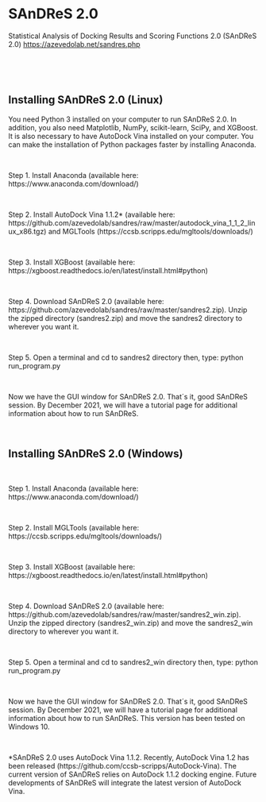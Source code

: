 # SAnDReS 2.0
Statistical Analysis of Docking Results and Scoring Functions 2.0 (SAnDReS 2.0)
https://azevedolab.net/sandres.php
<P>&nbsp;</P>
<P>&nbsp;</P>
<H2>Installing SAnDReS 2.0 (Linux)</H2>  
You need Python 3 installed on your computer to run SAnDReS 2.0. In addition, you also need Matplotlib, NumPy, scikit-learn, SciPy, and XGBoost. It is also necessary to have AutoDock Vina installed on your computer. You can make the installation of Python packages faster by installing Anaconda. 
<P>&nbsp;</P>
Step 1. Install Anaconda (available here: https://www.anaconda.com/download/)
<P>&nbsp;</P>
Step 2. Install AutoDock Vina 1.1.2* (available here: https://github.com/azevedolab/sandres/raw/master/autodock_vina_1_1_2_linux_x86.tgz) and MGLTools (https://ccsb.scripps.edu/mgltools/downloads/)
<P>&nbsp;</P>
Step 3. Install XGBoost (available here: https://xgboost.readthedocs.io/en/latest/install.html#python)
<P>&nbsp;</P>
Step 4. Download SAnDReS 2.0 (available here: https://github.com/azevedolab/sandres/raw/master/sandres2.zip). Unzip the zipped directory (sandres2.zip) and move the sandres2 directory to wherever you want it.
<P>&nbsp;</P>
Step 5. Open a terminal and cd to sandres2 directory then, type: python run_program.py 
<P>&nbsp;</P>
Now we have the GUI window for SAnDReS 2.0. That´s it, good SAnDReS session. By December 2021, we will have a tutorial page for additional information about how to run SAnDReS.
<P>&nbsp;</P>
<H2>Installing SAnDReS 2.0 (Windows)</H2>  
<P>&nbsp;</P>
Step 1. Install Anaconda (available here: https://www.anaconda.com/download/)
<P>&nbsp;</P>
Step 2. Install MGLTools (available here: https://ccsb.scripps.edu/mgltools/downloads/)
<P>&nbsp;</P>
Step 3. Install XGBoost (available here: https://xgboost.readthedocs.io/en/latest/install.html#python)
<P>&nbsp;</P>
Step 4. Download SAnDReS 2.0 (available here: https://github.com/azevedolab/sandres/raw/master/sandres2_win.zip). Unzip the zipped directory (sandres2_win.zip) and move the sandres2_win directory to wherever you want it.
<P>&nbsp;</P>
Step 5. Open a terminal and cd to sandres2_win directory then, type: python run_program.py 
<P>&nbsp;</P>
Now we have the GUI window for SAnDReS 2.0. That´s it, good SAnDReS session. By December 2021, we will have a tutorial page for additional information about how to run SAnDReS. This version has been tested on Windows 10.
<P>&nbsp;</P>
<P>*SAnDReS 2.0 uses AutoDock Vina 1.1.2. Recently, AutoDock Vina 1.2 has been released (https://github.com/ccsb-scripps/AutoDock-Vina). The current version of SAnDReS relies on AutoDock 1.1.2 docking engine. Future developments of SAnDReS will integrate the latest version of AutoDock Vina.</P>
